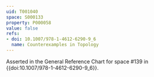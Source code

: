 ```yaml
---
uid: T001040
space: S000133
property: P000058
value: false
refs:
- doi: 10.1007/978-1-4612-6290-9_6
  name: Counterexamples in Topology
---
```


Asserted in the General Reference Chart for space #139 in
{{doi:10.1007/978-1-4612-6290-9_6}}.
